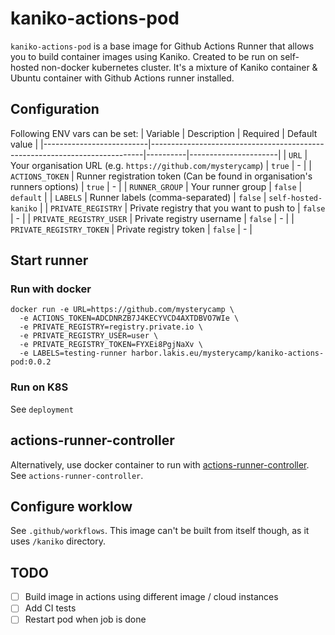 # kaniko-actions-pod

`kaniko-actions-pod` is a base image for Github Actions Runner that allows you to build container images using Kaniko. Created to be run on self-hosted non-docker kubernetes cluster. It's a mixture of Kaniko container & Ubuntu container with Github Actions runner installed.

## Configuration
Following ENV vars can be set:
| Variable                 | Description                                                                | Required | Default value        |
|--------------------------|----------------------------------------------------------------------------|----------|----------------------|
| `URL`                    | Your organisation URL (e.g. `https://github.com/mysterycamp`)              | `true`   | -                    |
| `ACTIONS_TOKEN`          | Runner registration token (Can be found in organisation's runners options) | `true`   | -                    |
| `RUNNER_GROUP`           | Your runner group                                                          | `false`  | `default`            |
| `LABELS`                 | Runner labels (comma-separated)                                            | `false`  | `self-hosted-kaniko` |
| `PRIVATE_REGISTRY`       | Private registry that you want to push to                                  | `false`  | -                    |
| `PRIVATE_REGISTRY_USER`  | Private registry username                                                  | `false`  | -                    |
| `PRIVATE_REGISTRY_TOKEN` | Private registry token                                                     | `false`  | -                    |

## Start runner

### Run with docker

```
docker run -e URL=https://github.com/mysterycamp \
  -e ACTIONS_TOKEN=ADCDNRZB7J4KECYVCD4AXTDBVO7WIe \
  -e PRIVATE_REGISTRY=registry.private.io \
  -e PRIVATE_REGISTRY_USER=user \
  -e PRIVATE_REGISTRY_TOKEN=FYXEi8PgjNaXv \
  -e LABELS=testing-runner harbor.lakis.eu/mysterycamp/kaniko-actions-pod:0.0.2
```

### Run on K8S
See `deployment`

## actions-runner-controller
Alternatively, use docker container to run with [actions-runner-controller](https://github.com/actions-runner-controller/actions-runner-controller). See `actions-runner-controller`.

## Configure worklow
See `.github/workflows`. This image can't be built from itself though, as it uses `/kaniko` directory.

## TODO
* [ ] Build image in actions using different image / cloud instances
* [ ] Add CI tests
* [ ] Restart pod when job is done
